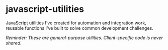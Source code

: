 # javascript-utilities
JavaScript utilities I've created for automation and integration work, reusable functions I've built to solve common development challenges.

_Reminder: These are general-purpose utilities. Client-specific code is never shared._
